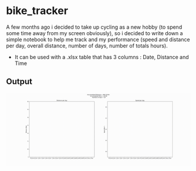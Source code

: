 # bike_tracker
A few months ago i decided to take up cycling as a new hobby (to spend some time away from my screen obviously), so i decided to write down a simple notebook to help me track and my performance (speed and distance per day, overall distance, number of days, number of totals hours).
- It can be used with a .xlsx table that has 3 columns : Date, Distance and Time 

## Output
![bike tracker demo](demo/anim.gif)

